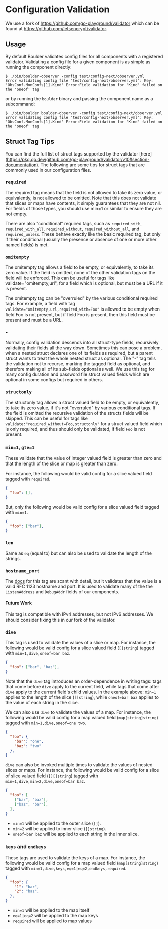 # Configuration Validation

We use a fork of https://github.com/go-playground/validator which can be found
at https://github.com/letsencrypt/validator. 

## Usage

By default Boulder validates config files for all components with a registered
validator. Validating a config file for a given component is as simple as
running the component directly:

```shell
$ ./bin/boulder-observer -config test/config-next/observer.yml
Error validating config file "test/config-next/observer.yml": Key: 'ObsConf.MonConfs[1].Kind' Error:Field validation for 'Kind' failed on the 'oneof' tag
```

or by running the `boulder` binary and passing the component name as a
subcommand:

```shell
$ ./bin/boulder boulder-observer -config test/config-next/observer.yml
Error validating config file "test/config-next/observer.yml": Key: 'ObsConf.MonConfs[1].Kind' Error:Field validation for 'Kind' failed on the 'oneof' tag
```

## Struct Tag Tips

You can find the full list of struct tags supported by the validator [here]
(https://pkg.go.dev/github.com/go-playground/validator/v10#section-documentation).
The following are some tips for struct tags that are commonly used in our
configuration files.

### `required`

The required tag means that the field is not allowed to take its zero value, or
equivalently, is not allowed to be omitted. Note that this does not validate
that slices or maps have contents, it simply guarantees that they are not nil.
For fields of those types, you should use min=1 or similar to ensure they are
not empty.

There are also "conditional" required tags, such as `required_with`,
`required_with_all`, `required_without`, `required_without_all`, and
`required_unless`. These behave exactly like the basic required tag, but only if
their conditional (usually the presence or absence of one or more other named
fields) is met.

### `omitempty`

The omitempty tag allows a field to be empty, or equivalently, to take its zero
value. If the field is omitted, none of the other validation tags on the field
will be enforced. This can be useful for tags like validate="omitempty,url", for
a field which is optional, but must be a URL if it is present.

The omitempty tag can be "overruled" by the various conditional required tags.
For example, a field with tag `validate="omitempty,url,required_with=Foo"` is
allowed to be empty when field Foo is not present, but if field Foo is present,
then this field must be present and must be a URL.

### `-`

Normally, config validation descends into all struct-type fields, recursively
validating their fields all the way down. Sometimes this can pose a problem,
when a nested struct declares one of its fields as required, but a parent struct
wants to treat the whole nested struct as optional. The "-" tag tells the
validation not to recurse, marking the tagged field as optional, and therefore
making all of its sub-fields optional as well. We use this tag for many config
duration and password file struct valued fields which are optional in some
configs but required in others.

### `structonly`

The structonly tag allows a struct valued field to be empty, or equivalently, to
take its zero value, if it's not "overruled" by various conditional tags. If the
field is omitted the recursive validation of the structs fields will be skipped.
This can be useful for tags like `validate:"required_without=Foo,structonly"`
for a struct valued field which is only required, and thus should only be
validated, if field `Foo` is not present.

### `min=1`, `gte=1`

These validate that the value of integer valued field is greater than zero and
that the length of the slice or map is greater than zero.

For instance, the following would be valid config for a slice valued field
tagged with `required`.
```json
{
  "foo": [],
}
```

But, only the following would be valid config for a slice valued field tagged
with `min=1`.
```json
{
  "foo": ["bar"],
}
```

### `len`

Same as `eq` (equal to) but can also be used to validate the length of the
strings.

### `hostname_port`

The
[docs](https://pkg.go.dev/github.com/go-playground/validator/v10#hdr-HostPort)
for this tag are scant with detail, but it validates that the value is a valid
RFC 1123 hostname and port. It is used to validate many of the the
`ListenAddress` and `DebugAddr` fields of our components.

#### Future Work

This tag is compatible with IPv4 addresses, but not IPv6 addresses. We should
consider fixing this in our fork of the validator.

### `dive`

This tag is used to validate the values of a slice or map. For instance, the
following would be valid config for a slice valued field (`[]string`) tagged
with `min=1,dive,oneof=bar baz`.

```json
{
  "foo": ["bar", "baz"],
}
```

Note that the `dive` tag introduces an order-dependence in writing tags: tags
that come before `dive` apply to the current field, while tags that come after
`dive` apply to the current field's child values. In the example above: `min=1`
applies to the length of the slice (`[]string`), while `oneof=bar baz` applies
to the value of each string in the slice.

We can also use `dive` to validate the values of a map. For instance, the
following would be valid config for a map valued field (`map[string]string`)
tagged with `min=1,dive,oneof=one two`.

```json
{
  "foo": {
    "bar": "one",
    "baz": "two"
  },
}
```

`dive` can also be invoked multiple times to validate the values of nested
slices or maps. For instance, the following would be valid config for a slice of
slice valued field (`[][]string`) tagged with `min=1,dive,min=2,dive,oneof=bar
baz`.

```json
{
  "foo": [
    ["bar", "baz"],
    ["baz", "bar"],
  ],
}
```

- `min=1` will be applied to the outer slice (`[]`).
- `min=2` will be applied to inner slice (`[]string`).
- `oneof=bar baz` will be applied to each string in the inner slice.

### `keys` and `endkeys`

These tags are used to validate the keys of a map. For instance, the following
would be valid config for a map valued field (`map[string]string`) tagged with
`min=1,dive,keys,eq=1|eq=2,endkeys,required`.

```json
{
  "foo": {
    "1": "bar",
    "2": "baz",
  },
}
```

- `min=1` will be applied to the map itself
- `eq=1|eq=2` will be applied to the map keys
- `required` will be applied to map values
